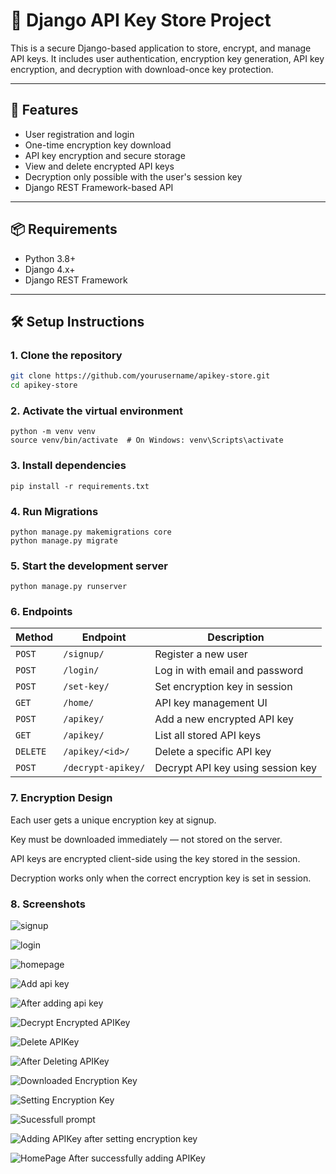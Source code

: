 # 🔐 Django API Key Store Project

This is a secure Django-based application to store, encrypt, and manage API keys. It includes user authentication, encryption key generation, API key encryption, and decryption with download-once key protection.

---

## 🚀 Features

- User registration and login
- One-time encryption key download
- API key encryption and secure storage
- View and delete encrypted API keys
- Decryption only possible with the user's session key
- Django REST Framework-based API

---

## 📦 Requirements

- Python 3.8+
- Django 4.x+
- Django REST Framework


---

## 🛠️ Setup Instructions


### 1. Clone the repository

```bash
git clone https://github.com/yourusername/apikey-store.git
cd apikey-store
```

### 2. Activate the virtual environment

```
python -m venv venv
source venv/bin/activate  # On Windows: venv\Scripts\activate
```

### 3. Install dependencies 


``` 
pip install -r requirements.txt
```

### 4. Run Migrations

```
python manage.py makemigrations core
python manage.py migrate
```

### 5. Start the development server

``` 
python manage.py runserver
```

### 6. Endpoints

| Method   | Endpoint              | Description                       |
| -------- | --------------------- | --------------------------------- |
| `POST`   | `/signup/`            | Register a new user               |
| `POST`   | `/login/`             | Log in with email and password    |
| `POST`   | `/set-key/`           | Set encryption key in session     |
| `GET`    | `/home/`              | API key management UI             |
| `POST`   | `/apikey/`             | Add a new encrypted API key       |
| `GET`    | `/apikey/`             | List all stored API keys          |
| `DELETE` | `/apikey/<id>/`        | Delete a specific API key         |
| `POST`   | `/decrypt-apikey/`    | Decrypt API key using session key |

### 7. Encryption Design

Each user gets a unique encryption key at signup.

Key must be downloaded immediately — not stored on the server.

API keys are encrypted client-side using the key stored in the session.

Decryption works only when the correct encryption key is set in session.

### 8. Screenshots

![signup](images/1.png)

![login](images/2.png)

![homepage](images/3.png)

![Add api key](images/4.png)

![After adding api key](images/5.png)

![Decrypt Encrypted APIKey](images/6.png)

![Delete APIKey](images/7.png)

![After Deleting APIKey](images/8.png)

![Downloaded Encryption Key](images/9.png)

![Setting Encryption Key](images/10.png)

![Sucessfull prompt ](images/11.png)

![Adding APIKey after setting encryption key](images/12.png)

![HomePage After successfully adding APIKey](images/13.png)